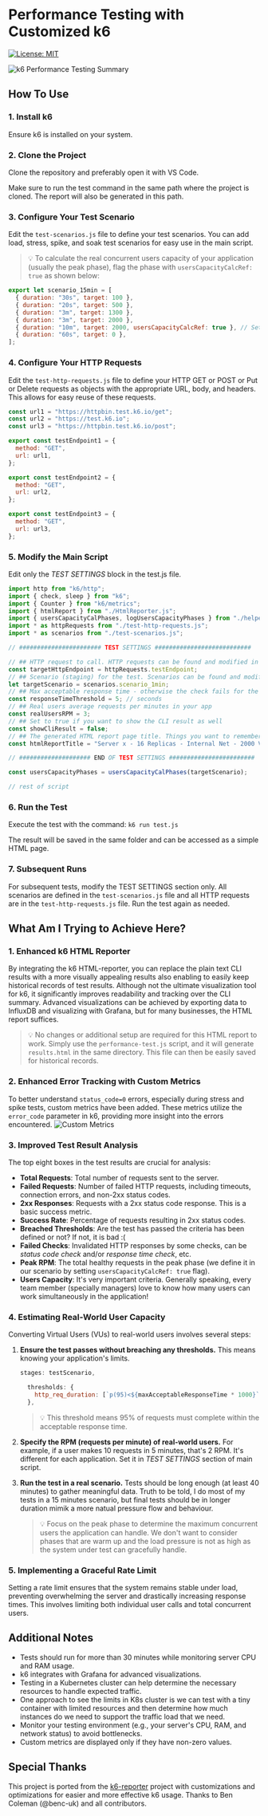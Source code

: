 # Performance Testing with Customized k6

[![License: MIT](https://img.shields.io/badge/License-MIT-blue.svg)](https://raw.githubusercontent.com/farshaddavoudi/Blazor.PersianDatePicker/master/LICENSE)

<img src="https://github.com/farshaddavoudi/k6-performance-testing/blob/main/screenshots/k6-reporter.png" alt="k6 Performance Testing Summary">

## How To Use

### 1. Install k6

Ensure k6 is installed on your system.

### 2. Clone the Project

Clone the repository and preferably open it with VS Code.

Make sure to run the test command in the same path where the project is cloned. The report will also be generated in this path.

### 3. Configure Your Test Scenario

Edit the `test-scenarios.js` file to define your test scenarios. You can add load, stress, spike, and soak test scenarios for easy use in the main script.

> 💡 To calculate the real concurrent users capacity of your application (usually the peak phase), flag the phase with `usersCapacityCalcRef: true` as shown below:
```js
export let scenario_15min = [
  { duration: "30s", target: 100 }, 
  { duration: "20s", target: 500 }, 
  { duration: "3m", target: 1300 }, 
  { duration: "3m", target: 2000 }, 
  { duration: "10m", target: 2000, usersCapacityCalcRef: true }, // Set it in peak phase
  { duration: "60s", target: 0 }, 
];
```

### 4. Configure Your HTTP Requests

Edit the `test-http-requests.js` file to define your HTTP GET or POST or Put or Delete requests as objects with the appropriate URL, body, and headers. This allows for easy reuse of these requests.

```js
const url1 = "https://httpbin.test.k6.io/get";
const url2 = "https://test.k6.io";
const url3 = "https://httpbin.test.k6.io/post";

export const testEndpoint1 = {
  method: "GET",
  url: url1,
};

export const testEndpoint2 = {
  method: "GET",
  url: url2,
};

export const testEndpoint3 = {
  method: "GET",
  url: url3,
};
```

### 5. Modify the Main Script

Edit only the *TEST SETTINGS* block in the test.js file.

```js
import http from "k6/http";
import { check, sleep } from "k6";
import { Counter } from "k6/metrics";
import { htmlReport } from "./HtmlReporter.js";
import { usersCapacityCalPhases, logUsersCapacityPhases } from "./helper.js";
import * as httpRequests from "./test-http-requests.js";
import * as scenarios from "./test-scenarios.js";

// ####################### TEST SETTINGS ###########################

// ## HTTP request to call. HTTP requests can be found and modified in `./test-http-requests.js` file
const targetHttpEndpoint = httpRequests.testEndpoint;
// ## Scenario (staging) for the test. Scenarios can be found and modified in `./test-scenarios.js` file
let targetScenario = scenarios.scenario_1min;
// ## Max acceptable response time - otherwise the check fails for the request
const responseTimeThreshold = 5; // seconds
// ## Real users average requests per minutes in your app
const realUsersRPM = 3;
// ## Set to true if you want to show the CLI result as well
const showCliResult = false;
// ## The generated HTML report page title. Things you want to remember in case of saving it and try to see it later
const htmlReportTitle = "Server x - 16 Replicas - Internal Net - 2000 VUs";

// #################### END OF TEST SETTINGS ########################

const usersCapacityPhases = usersCapacityCalPhases(targetScenario);

// rest of script
```

### 6. Run the Test

Execute the test with the command: `k6 run test.js`

The result will be saved in the same folder and can be accessed as a simple HTML page.

### 7. Subsequent Runs

For subsequent tests, modify the TEST SETTINGS section only. All scenarios are defined in the `test-scenarios.js` file and all HTTP requests are in the `test-http-requests.js` file. Run the test again as needed.

## What Am I Trying to Achieve Here?

### 1. Enhanced k6 HTML Reporter

By integrating the k6 HTML-reporter, you can replace the plain text CLI results with a more visually appealing results also enabling to easily keep historical records of test results. Although not the ultimate visualization tool for k6, it significantly improves readability and tracking over the CLI summary. Advanced visualizations can be achieved by exporting data to InfluxDB and visualizing with Grafana, but for many businesses, the HTML report suffices.

> 💡 No changes or additional setup are required for this HTML report to work. Simply use the `performance-test.js` script, and it will generate `results.html` in the same directory. This file can then be easily saved for historical records.

### 2. Enhanced Error Tracking with Custom Metrics

To better understand `status_code=0` errors, especially during stress and spike tests, custom metrics have been added. These metrics utilize the `error_code` parameter in k6, providing more insight into the errors encountered.
<img src="https://github.com/farshaddavoudi/k6-performance-testing/blob/main/screenshots/custom-metrics.png" alt="Custom Metrics">

### 3. Improved Test Result Analysis

The top eight boxes in the test results are crucial for analysis:

- **Total Requests**: Total number of requests sent to the server.
- **Failed Requests**: Number of failed HTTP requests, including timeouts, connection errors, and non-2xx status codes.
- **2xx Responses**: Requests with a 2xx status code response. This is a basic success metric.
- **Success Rate**: Percentage of requests resulting in 2xx status codes.
- **Breached Thresholds**: Are the test has passed the criteria has been defined or not? If not, it is bad :(
- **Failed Checks**: Invalidated HTTP responses by some checks, can be *status code check* and/or *response time check*, etc.
- **Peak RPM**: The total healthy requests in the peak phase (we define it in our scenario by setting `usersCapacityCalcRef: true` flag).
- **Users Capacity**: It's very important criteria. Generally speaking, every team member (specially managers) love to know how many users can work simultaneously in the application!


### 4. Estimating Real-World User Capacity

Converting Virtual Users (VUs) to real-world users involves several steps:

1. **Ensure the test passes without breaching any thresholds.** This means knowing your application's limits.
    ```js
    stages: testScenario,

      thresholds: {
        http_req_duration: [`p(95)<${maxAcceptableResponseTime * 1000}`],
      },
    ```
    > 💡 This threshold means 95% of requests must complete within the acceptable response time.

2. **Specify the RPM (requests per minute) of real-world users.** For example, if a user makes 10 requests in 5 minutes, that's 2 RPM. It's different for each application. Set it in *TEST SETTINGS* section of main script.

3. **Run the test in a real scenario.** Tests should be long enough (at least 40 minutes) to gather meaningful data. Truth to be told, I do most of my tests in a 15 minutes scenario, but final tests should be in longer duration mimik a more natual pressure flow and behaviour. 
    > 💡 Focus on the peak phase to determine the maximum concurrent users the application can handle. We don't want to consider phases that are warm up and the load pressure is not as high as the system under test can gracefully handle.
  
### 5. Implementing a Graceful Rate Limit

Setting a rate limit ensures that the system remains stable under load, preventing overwhelming the server and drastically increasing response times. This involves limiting both individual user calls and total concurrent users.

## Additional Notes

- Tests should run for more than 30 minutes while monitoring server CPU and RAM usage.
- k6 integrates with Grafana for advanced visualizations.
- Testing in a Kubernetes cluster can help determine the necessary resources to handle expected traffic.
- One approach to see the limits in K8s cluster is we can test with a tiny container with limited resources and then determine how much instances do we need to support the traffic load that we need.
- Monitor your testing environment (e.g., your server's CPU, RAM, and network status) to avoid bottlenecks.
- Custom metrics are displayed only if they have non-zero values.

## Special Thanks

This project is ported from the [k6-reporter](https://github.com/benc-uk/k6-reporter) project with customizations and optimizations for easier and more effective k6 usage. Thanks to Ben Coleman (@benc-uk) and all contributors.
